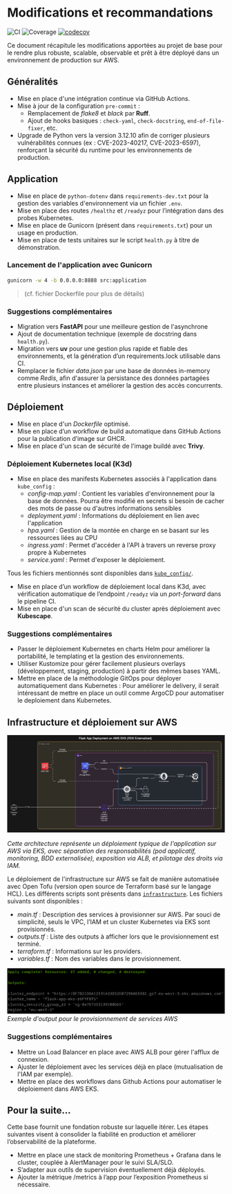 # Modifications et recommandations

![CI](https://github.com/cecilegltslmcs/testing-repository-simple-python/actions/workflows/ci.yml/badge.svg)
![Coverage](https://img.shields.io/badge/coverage-via--pytest-blue)
[![codecov](https://codecov.io/gh/cecilegltslmcs/testing-repository-simple-python/branch/main/graph/badge.svg)](https://codecov.io/gh/cecilegltslmcs/testing-repository-simple-python)

Ce document récapitule les modifications apportées au projet de base pour le rendre plus robuste, scalable, observable et prêt à être déployé dans un environnement de production sur AWS.

## Généralités

- Mise en place d'une intégration continue via GitHub Actions.
- Mise à jour de la configuration `pre-commit` :
    - Remplacement de *flake8* et *black* par **Ruff**.
    - Ajout de hooks basiques : `check-yaml`, `check-docstring`, `end-of-file-fixer`, etc.
- Upgrade de Python vers la version 3.12.10 afin de corriger plusieurs vulnérabilités connues (ex : CVE-2023-40217, CVE-2023-6597), renforçant la sécurité du runtime pour les environnements de production.

## Application

- Mise en place de `python-dotenv` dans `requirements-dev.txt` pour la gestion des variables d'environnement via un fichier `.env`.
- Mise en place des routes `/healthz` et `/readyz` pour l’intégration dans des probes Kubernetes.
- Mise en place de Gunicorn (présent dans `requirements.txt`) pour un usage en production.
- Mise en place de tests unitaires sur le script `health.py` à titre de démonstration.

### Lancement de l'application avec Gunicorn

```bash
gunicorn -w 4 -b 0.0.0.0:8888 src:application
```
> (cf. fichier Dockerfile pour plus de détails)

### Suggestions complémentaires

- Migration vers __FastAPI__ pour une meilleure gestion de l'asynchrone
- Ajout de documentation technique (exemple de docstring dans `health.py`).
- Migration vers __uv__ pour une gestion plus rapide et fiable des environnements, et la génération d’un requirements.lock utilisable dans CI.
- Remplacer le fichier _data.json_ par une base de données in-memory comme _Redis_, afin d'assurer la persistance des données partagées entre plusieurs instances et améliorer la gestion des accès concurrents.

## Déploiement

- Mise en place d'un _Dockerfile_ optimisé.
- Mise en place d’un workflow de build automatique dans GitHub Actions pour la publication d’image sur GHCR.
- Mise en place d'un scan de sécurité de l'image buildé avec __Trivy__.

### Déploiement Kubernetes local (K3d)

- Mise en place des manifests Kubernetes associés à l'application dans `kube_config` :
    - _config-map.yaml_ : Contient les variables d'environnement pour la base de données. Pourra être modifié en secrets si besoin de cacher des mots de passe ou d'autres informations sensibles
    - _deployment.yaml_ : Informations du déploiement en lien avec l'application
    - _hpa.yaml_ : Gestion de la montée en charge en se basant sur les ressources liées au CPU
    - _ingress.yaml_ : Permet d'accéder à l'API à travers un reverse proxy propre à Kubernetes
    - _service.yaml_ : Permet d'exposer le déploiement.

Tous les fichiers mentionnés sont disponibles dans [`kube_config/`](kube_config/).
- Mise en place d’un workflow de déploiement local dans K3d, avec vérification automatique de l’endpoint `/readyz` via un _port-forward_ dans le pipeline CI.
- Mise en place d'un scan de sécurité du cluster après déploiement avec __Kubescape__.

### Suggestions complémentaires

- Passer le déploiement Kubernetes en charts Helm pour améliorer la portabilité, le templating et la gestion des environnements.
- Utiliser Kustomize pour gérer facilement plusieurs overlays (développement, staging, production) à partir des mêmes bases YAML.
- Mettre en place de la méthodologie GitOps pour déployer automatiquement dans Kubernetes : Pour améliorer le delivery, il serait intéressant de mettre en place un outil comme ArgoCD pour automatiser le deploiement dans Kubernetes.

## Infrastructure et déploiement sur AWS

![alt text](Illustrations/infrastructure.png)

_Cette architecture représente un déploiement typique de l'application sur AWS via EKS, avec séparation des responsabilités (pod applicatif, monitoring, BDD externalisée), exposition via ALB, et pilotage des droits via IAM._

Le déploiement de l'infrastructure sur AWS se fait de manière automatisée avec Open Tofu (version open source de Terraform basé sur le langage HCL). Les différents scripts sont présents dans [`infrastructure`](infrastructure/). Les fichiers suivants sont disponibles :
- _main.tf_ : Description des services à provisionner sur AWS. Par souci de simplicité, seuls le VPC, l’IAM et un cluster Kubernetes via EKS sont provisionnés.
- _outputs.tf_ : Liste des outputs à afficher lors que le provisionnement est terminé.
- _terraform.tf_ : Informations sur les providers.
- _variables.tf_ : Nom des variables dans le provisionnement.

![alt text](Illustrations/output_tofu.png)
_Exemple d'output pour le provisionnement de services AWS_

### Suggestions complémentaires

- Mettre un Load Balancer en place avec AWS ALB pour gérer l'afflux de connexion.
- Ajuster le déploiement avec les services déjà en place (mutualisation de l'IAM par exemple).
- Mettre en place des workflows dans Github Actions pour automatiser le déploiement dans AWS EKS.

## Pour la suite...

Cette base fournit une fondation robuste sur laquelle itérer. Les étapes suivantes visent à consolider la fiabilité en production et améliorer l’observabilité de la plateforme.

- Mettre en place une stack de monitoring Prometheus + Grafana dans le cluster, couplée à AlertManager pour le suivi SLA/SLO.
- S’adapter aux outils de supervision éventuellement déjà déployés.
- Ajouter la métrique /metrics à l’app pour l’exposition Prometheus si nécessaire.

